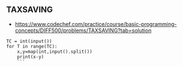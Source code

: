 ## TAXSAVING
- https://www.codechef.com/practice/course/basic-programming-concepts/DIFF500/problems/TAXSAVING?tab=solution
```
TC = int(input())
for T in range(TC):
    x,y=map(int,input().split())
    print(x-y)
    ```